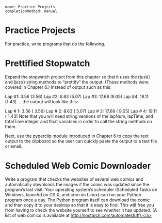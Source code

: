 ```ngMeta
name: Practice Projects
completionMethod: manual
```
# Practice Projects
For practice, write programs that do the following.

# Prettified Stopwatch
Expand the stopwatch project from this chapter so that it uses the rjust() and ljust() string methods to “prettify” the output. (These methods were covered in Chapter 6.) Instead of output such as this:


Lap #1: 3.56 (3.56)
Lap #2: 8.63 (5.07)
Lap #3: 17.68 (9.05)
Lap #4: 19.11 (1.43)
... the output will look like this:


Lap # 1:  3.56 (  3.56)
Lap # 2:  8.63 (  5.07)
Lap # 3: 17.68 (  9.05)
Lap # 4: 19.11 (  1.43)
Note that you will need string versions of the lapNum, lapTime, and totalTime integer and float variables in order to call the string methods on them.

Next, use the pyperclip module introduced in Chapter 6 to copy the text output to the clipboard so the user can quickly paste the output to a text file or email.

# Scheduled Web Comic Downloader
Write a program that checks the websites of several web comics and automatically downloads the images if the comic was updated since the program’s last visit. Your operating system’s scheduler (Scheduled Tasks on Windows, launchd on OS X, and cron on Linux) can run your Python program once a day. The Python program itself can download the comic and then copy it to your desktop so that it is easy to find. This will free you from having to check the website yourself to see whether it has updated. (A list of web comics is available at <span><a href="http://nostarch.com/automatestuff/.)">http://nostarch.com/automatestuff/.</a></span>